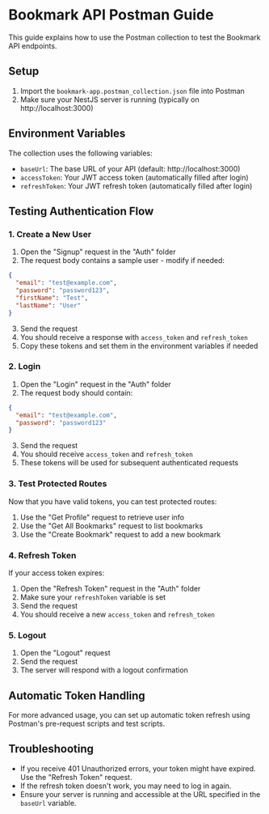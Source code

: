 # Bookmark API Postman Guide

This guide explains how to use the Postman collection to test the Bookmark API endpoints.

## Setup

1. Import the `bookmark-app.postman_collection.json` file into Postman
2. Make sure your NestJS server is running (typically on http://localhost:3000)

## Environment Variables

The collection uses the following variables:

- `baseUrl`: The base URL of your API (default: http://localhost:3000)
- `accessToken`: Your JWT access token (automatically filled after login)
- `refreshToken`: Your JWT refresh token (automatically filled after login)

## Testing Authentication Flow

### 1. Create a New User

1. Open the "Signup" request in the "Auth" folder
2. The request body contains a sample user - modify if needed:
```json
{
  "email": "test@example.com",
  "password": "password123",
  "firstName": "Test",
  "lastName": "User"
}
```
3. Send the request
4. You should receive a response with `access_token` and `refresh_token`
5. Copy these tokens and set them in the environment variables if needed

### 2. Login

1. Open the "Login" request in the "Auth" folder
2. The request body should contain:
```json
{
  "email": "test@example.com",
  "password": "password123"
}
```
3. Send the request
4. You should receive `access_token` and `refresh_token`
5. These tokens will be used for subsequent authenticated requests

### 3. Test Protected Routes

Now that you have valid tokens, you can test protected routes:

1. Use the "Get Profile" request to retrieve user info
2. Use the "Get All Bookmarks" request to list bookmarks
3. Use the "Create Bookmark" request to add a new bookmark

### 4. Refresh Token

If your access token expires:

1. Open the "Refresh Token" request in the "Auth" folder
2. Make sure your `refreshToken` variable is set
3. Send the request
4. You should receive a new `access_token` and `refresh_token`

### 5. Logout

1. Open the "Logout" request
2. Send the request
3. The server will respond with a logout confirmation

## Automatic Token Handling

For more advanced usage, you can set up automatic token refresh using Postman's pre-request scripts and test scripts.

## Troubleshooting

- If you receive 401 Unauthorized errors, your token might have expired. Use the "Refresh Token" request.
- If the refresh token doesn't work, you may need to log in again.
- Ensure your server is running and accessible at the URL specified in the `baseUrl` variable. 